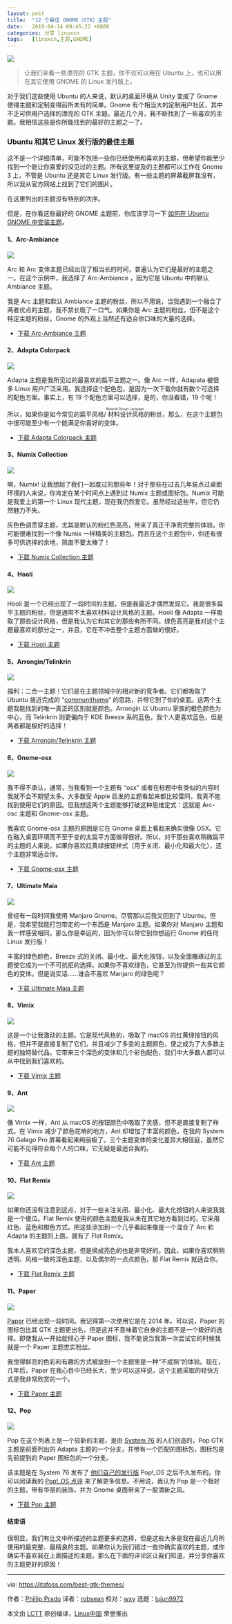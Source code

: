 ```yaml
---
layout: post
title:	"12 个最佳 GNOME（GTK）主题"
date:	2019-04-14 09:45:22 +0800 
categories:	分享 linuxcn 
tags:	[linuxcn,主题,GNOME]
---
```



![](/Asserts/Images//attachment/album/201904/14/094504uu4b4334399xhh34.jpg)



> 
> 让我们来看一些漂亮的 GTK 主题，你不仅可以用在 Ubuntu 上，也可以用在其它使用 GNOME 的 Linux 发行版上。
> 
> 
> 


对于我们这些使用 Ubuntu 的人来说，默认的桌面环境从 Unity 变成了 Gnome 使得主题和定制变得前所未有的简单。Gnome 有个相当大的定制用户社区，其中不乏可供用户选择的漂亮的 GTK 主题。最近几个月，我不断找到了一些喜欢的主题。我相信这些是你所能找到的最好的主题之一了。


### Ubuntu 和其它 Linux 发行版的最佳主题


这不是一个详细清单，可能不包括一些你已经使用和喜欢的主题，但希望你能至少找到一个能让你喜爱的没见过的主题。所有这里提及的主题都可以工作在 Gnome 3 上，不管是 Ubuntu 还是其它 Linux 发行版。有一些主题的屏幕截屏我没有，所以我从官方网站上找到了它们的图片。


在这里列出的主题没有特别的次序。


但是，在你看这些最好的 GNOME 主题前，你应该学习一下 [如何在 Ubuntu GNOME 中安装主题](https://itsfoss.com/install-themes-ubuntu/)。


#### 1、Arc-Ambiance


![](/Asserts/Images//attachment/album/201904/14/094524etpcjgno8xppu191.png)


Arc 和 Arc 变体主题已经出现了相当长的时间，普遍认为它们是最好的主题之一。在这个示例中，我选择了 Arc-Ambiance ，因为它是 Ubuntu 中的默认 Ambiance 主题。


我是 Arc 主题和默认 Ambiance 主题的粉丝，所以不用说，当我遇到一个融合了两者优点的主题，我不禁长吸了一口气。如果你是 Arc 主题的粉丝，但不是这个特定主题的粉丝，Gnome 的外观上当然还有适合你口味的大量的选择。


* [下载 Arc-Ambiance 主题](https://www.gnome-look.org/p/1193861/)


#### 2、Adapta Colorpack


![](/Asserts/Images//attachment/album/201904/14/094526tnjvg2jq52g2er23.jpg)


Adapta 主题是我所见过的最喜欢的扁平主题之一。像 Arc 一样，Adapata 被很多 Linux 用户广泛采用。我选择这个配色包，是因为一次下载你就有数个可选择的配色方案。事实上，有 19 个配色方案可以选择，是的，你没看错，19 个呢！


所以，如果你是如今常见的扁平风格/<ruby> 材料设计风格 <rt>  Material Design Language </rt></ruby>的粉丝，那么，在这个主题包中很可能至少有一个能满足你喜好的变体。


* [下载 Adapta Colorpack 主题](https://www.gnome-look.org/p/1190851/)


#### 3、Numix Collection


![](/Asserts/Images//attachment/album/201904/14/094527r8xwx2id4224t121.png)


啊，Numix! 让我想起了我们一起度过的那些年！对于那些在过去几年装点过桌面环境的人来说，你肯定在某个时间点上遇到过 Numix 主题或图标包。Numix 可能是我爱上的第一个 Linux 现代主题，现在我仍然爱它。虽然经过这些年，但它仍然魅力不失。


灰色色调贯穿主题，尤其是默认的粉红色高亮，带来了真正干净而完整的体验。你可能很难找到一个像 Numix 一样精美的主题包。而且在这个主题包中，你还有很多可供选择的余地，简直不要太棒了！


* [下载 Numix Collection 主题](https://www.gnome-look.org/p/1170667/)


#### 4、Hooli


![](/Asserts/Images//attachment/album/201904/14/094529qomcxeotnfohcrmj.jpg)


Hooli 是一个已经出现了一段时间的主题，但是我最近才偶然发现它。我是很多扁平主题的粉丝，但是通常不太喜欢材料设计风格的主题。Hooli 像 Adapta 一样吸取了那些设计风格，但是我认为它和其它的那些有所不同。绿色高亮是我对这个主题最喜欢的部分之一，并且，它在不冲击整个主题方面做的很好。


* [下载 Hooli 主题](https://www.gnome-look.org/p/1102901/)


#### 5、Arrongin/Telinkrin


![](/Asserts/Images//attachment/album/201904/14/094530b7r94fgltb9r7hkd.jpg)


福利：二合一主题！它们是在主题领域中的相对新的竞争者。它们都吸取了 Ubuntu 接近完成的 “[communitheme](https://itsfoss.com/ubuntu-community-theme/)” 的思路，并带它到了你的桌面。这两个主题我能找到的唯一真正的区别就是颜色。Arrongin 以 Ubuntu 家族的橙色颜色为中心，而 Telinkrin 则更偏向于 KDE Breeze 系的蓝色，我个人更喜欢蓝色，但是两者都是极好的选择！


* [下载 Arrongin/Telinkrin 主题](https://www.gnome-look.org/p/1215199/)


#### 6、Gnome-osx


![](/Asserts/Images//attachment/album/201904/14/094532a6csf3wzklok3wk6.jpg)


我不得不承认，通常，当我看到一个主题有 “osx” 或者在标题中有类似的内容时我就不会不期望太多。大多数受 Apple 启发的主题看起来都比较雷同，我真不能找到使用它们的原因。但我想这两个主题能够打破这种思维定式：这就是 Arc-osc 主题和 Gnome-osx 主题。


我喜欢 Gnome-osx 主题的原因是它在 Gnome 桌面上看起来确实很像 OSX。它在融入桌面环境而不至于变的太扁平方面做得很好。所以，对于那些喜欢稍微扁平的主题的人来说，如果你喜欢红黄绿按钮样式（用于关闭、最小化和最大化），这个主题非常适合你。


* [下载 Gnome-osx 主题](https://www.opendesktop.org/s/Gnome/p/1171688/)


#### 7、Ultimate Maia


![](/Asserts/Images//attachment/album/201904/14/094532er8fcyla1a8g8ray.jpg)


曾经有一段时间我使用 Manjaro Gnome。尽管那以后我又回到了 Ubuntu，但是，我希望我能打包带走的一个东西是 Manjaro 主题。如果你对 Manjaro 主题和我一样感受相同，那么你是幸运的，因为你可以带它到你想运行 Gnome 的任何 Linux 发行版！


丰富的绿色颜色，Breeze 式的关闭、最小化、最大化按钮，以及全面雕琢过的主题使它成为一个不可抗拒的选择。如果你不喜欢绿色，它甚至为你提供一些其它颜色的变体。但是说实话……谁会不喜欢 Manjaro 的绿色呢？


* [下载 Ultimate Maia 主题](https://www.opendesktop.org/s/Gnome/p/1193879/)


#### 8、Vimix


![](/Asserts/Images//attachment/album/201904/14/094533pyjss8jsz9czds0s.jpg)


这是一个让我激动的主题。它是现代风格的，吸取了 macOS 的红黄绿按钮的风格，但并不是直接复制了它们，并且减少了多变的主题颜色，使之成为了大多数主题的独特替代品。它带来三个深色的变体和几个彩色配色，我们中大多数人都可以从中找到我们喜欢的。


* [下载 Vimix 主题](https://www.gnome-look.org/p/1013698/)


#### 9、Ant


![](/Asserts/Images//attachment/album/201904/14/094533sqkoqk1yjm4odoeo.png)


像 Vimix 一样，Ant 从 macOS 的按钮颜色中吸取了灵感，但不是直接复制了样式。在 Vimix 减少了颜色花哨的地方，Ant 却增加了丰富的颜色，在我的 System 76 Galago Pro 屏幕看起来绚丽极了。三个主题变体的变化差异大相径庭，虽然它可能不见得符合每个人的口味，它无疑是最适合我的。


* [下载 Ant 主题](https://www.opendesktop.org/p/1099856/)


#### 10、Flat Remix


![](/Asserts/Images//attachment/album/201904/14/094534afihrfu6dhe6rnh1.png)


如果你还没有注意到这点，对于一些关注关闭、最小化、最大化按钮的人来说我就是一个傻瓜。Flat Remix 使用的颜色主题是我从未在其它地方看到过的，它采用红色、蓝色和橙色方式。把这些添加到一个几乎看起来像是一个混合了 Arc 和 Adapta 的主题的上面，就有了 Flat Remix。


我本人喜欢它的深色主题，但是换成亮色的也是非常好的。因此，如果你喜欢稍稍透明、风格一致的深色主题，以及偶尔的一点点颜色，那 Flat Remix 就适合你。


* [下载 Flat Remix 主题](https://www.opendesktop.org/p/1214931/)


#### 11、Paper


![](/Asserts/Images//attachment/album/201904/14/094535f4z8n6jovao2e75l.jpg)


[Paper](https://itsfoss.com/install-paper-theme-linux/) 已经出现一段时间。我记得第一次使用它是在 2014 年。可以说，Paper 的图标包比其 GTK 主题更出名，但是这并不意味着它自身的主题不是一个极好的选择。即使我从一开始就倾心于 Paper 图标，我不能说当我第一次尝试它的时候我就是一个 Paper 主题忠实粉丝。


我觉得鲜亮的色彩和有趣的方式被放到一个主题里是一种“不成熟”的体验。现在，几年后，Paper 在我心目中已经长大，至少可以这样说，这个主题采取的轻快方式是我非常欣赏的一个。


* [下载 Paper 主题](https://snwh.org/paper/download)


#### 12、Pop


![](/Asserts/Images//attachment/album/201904/14/094535zhtuz5nvug109rho.jpg)


Pop 在这个列表上是一个较新的主题，是由 [System 76](https://system76.com/) 的人们创造的，Pop GTK 主题是前面列出的 Adapta 主题的一个分支，并带有一个匹配的图标包，图标包是先前提到的 Paper 图标包的一个分支。


该主题是在 System 76 发布了 [他们自己的发行版](https://itsfoss.com/system76-popos-linux/) Pop!\_OS 之后不久发布的。你可以阅读我的 [Pop!\_OS 点评](https://itsfoss.com/pop-os-linux-review/) 来了解更多信息。不用说，我认为 Pop 是一个极好的主题，带有华丽的装饰，并为 Gnome 桌面带来了一股清新之风。


* [下载 Pop 主题](https://github.com/pop-os/gtk-theme/blob/master/README.md)


#### 结束语


很明显，我们有比文中所描述的主题更多的选择，但是这些大多是我在最近几月所使用的最完整、最精良的主题。如果你认为我们错过一些你确实喜欢的主题，或你确实不喜欢我在上面描述的主题，那么在下面的评论区让我们知道，并分享你喜欢的主题更好的原因！




---


via: <https://itsfoss.com/best-gtk-themes/>


作者：[Phillip Prado](https://itsfoss.com/author/phillip/) 译者：[robsean](https://github.com/robsean) 校对：[wxy](https://github.com/wxy) 选题：[lujun9972](https://github.com/lujun9972)


本文由 [LCTT](https://github.com/LCTT/TranslateProject) 原创编译，[Linux中国](https://linux.cn/) 荣誉推出
